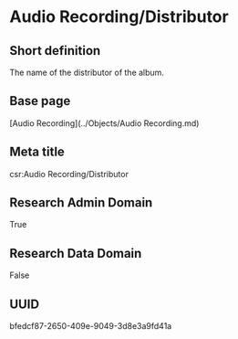 # Audio Recording/Distributor
## Short definition
The name of the distributor of the album.
## Base page
[Audio Recording](../Objects/Audio Recording.md)
## Meta title
csr:Audio Recording/Distributor
## Research Admin Domain
True
## Research Data Domain
False
## UUID
bfedcf87-2650-409e-9049-3d8e3a9fd41a
